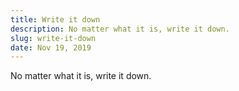 ```yaml
---
title: Write it down
description: No matter what it is, write it down.
slug: write-it-down
date: Nov 19, 2019
---
```


No matter what it is, write it down.
